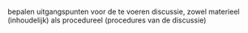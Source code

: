 bepalen uitgangspunten voor de te voeren discussie, zowel materieel (inhoudelijk) als procedureel (procedures van de discussie)